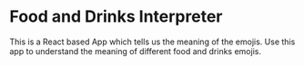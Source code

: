 # Food and Drinks Interpreter
This is a React based App which tells us the meaning of the emojis. Use this app to understand the meaning of different food and drinks emojis.
